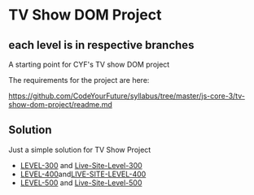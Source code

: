# TV Show DOM Project
## each level is in respective branches

A starting point for CYF's TV show DOM project

The requirements for the project are here:

https://github.com/CodeYourFuture/syllabus/tree/master/js-core-3/tv-show-dom-project/readme.md

## Solution

Just a simple solution for TV Show Project

- [LEVEL-300](https://syllabus.codeyourfuture.io/js-core-3/tv-show-dom-project/level-300/) and [Live-Site-Level-300](https://tv-show-solution-jimijos.netlify.app/)
- [LEVEL-400](https://syllabus.codeyourfuture.io/js-core-3/tv-show-dom-project/level-400/)and[LIVE-SITE-LEVEL-400](https://tv-project-solution-level-400-jimijos.netlify.app/)
- [LEVEL-500](https://syllabus.codeyourfuture.io/js-core-3/tv-show-dom-project/level-500/) and [Live-Site-Level-500](https://tv-show-solution-level-500-jimijos.netlify.app/)
